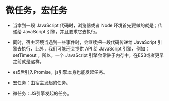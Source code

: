 # 微任务，宏任务

- 当拿到一段 JavaScript 代码时，浏览器或者 Node 环境首先要做的就是；传递给 JavaScript 引擎，并且要求它去执行。

- 同时，宿主环境当遇到一些事件时，会继续把一段代码传递给 JavaScript 引擎去执行，此外，我们可能还会提供 API 给 JavaScript 引擎，例如：setTimeout 。所以，一个 JavaScript 引擎会常驻于内存中。在ES3或者更早之前就是这样。

- es5后引入Promise，js引擎本身也能发起任务。

- 宏任务：由宿主发起的任务。
- 微任务：JS引擎发起的任务。